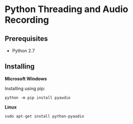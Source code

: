 # Python Threading and Audio Recording

## Prerequisites

* Python 2.7

## Installing


**Microsoft Windows**

Installing using pip:

`python -m pip install pyaudio`

**Linux**

`sudo apt-get install python-pyaudio`
